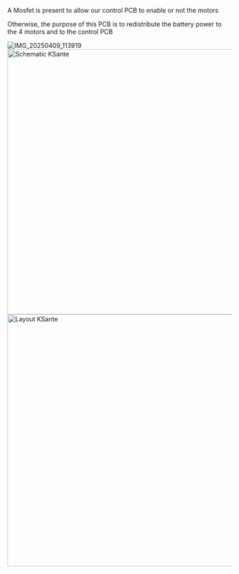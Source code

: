 A Mosfet is present to allow our control PCB to enable or not the motors

Otherwise, the purpose of this PCB is to redistribute the battery power to the 4 motors and to the control PCB

![IMG_20250409_113919](https://github.com/Templatew/SkyRocket/blob/main/PCB/KSante_PCB/IMG_20250409_113919.jpg)
<img width="594" alt="Schematic KSante" src="https://github.com/user-attachments/assets/bb108e61-bc67-4acb-ac33-dd78c34680e4" />
<img width="565" alt="Layout KSante" src="https://github.com/user-attachments/assets/4ba05cc3-f4f9-4c2a-b161-cfde73cbb54c" />
